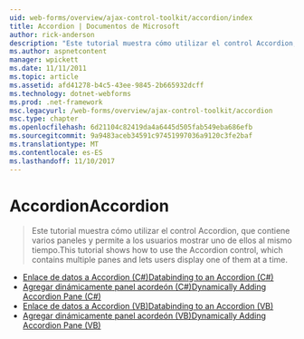 ```yaml
---
uid: web-forms/overview/ajax-control-toolkit/accordion/index
title: Accordion | Documentos de Microsoft
author: rick-anderson
description: "Este tutorial muestra cómo utilizar el control Accordion, que contiene varios paneles y permite a los usuarios mostrar uno de ellos al mismo tiempo."
ms.author: aspnetcontent
manager: wpickett
ms.date: 11/11/2011
ms.topic: article
ms.assetid: afd41278-b4c5-43ee-9845-2b665932dcff
ms.technology: dotnet-webforms
ms.prod: .net-framework
msc.legacyurl: /web-forms/overview/ajax-control-toolkit/accordion
msc.type: chapter
ms.openlocfilehash: 6d21104c82419da4a6445d505fab549eba686efb
ms.sourcegitcommit: 9a9483aceb34591c97451997036a9120c3fe2baf
ms.translationtype: MT
ms.contentlocale: es-ES
ms.lasthandoff: 11/10/2017
---
```

<a name="accordion"></a><span data-ttu-id="81ab3-103">Accordion</span><span class="sxs-lookup"><span data-stu-id="81ab3-103">Accordion</span></span>
====================
> <span data-ttu-id="81ab3-104">Este tutorial muestra cómo utilizar el control Accordion, que contiene varios paneles y permite a los usuarios mostrar uno de ellos al mismo tiempo.</span><span class="sxs-lookup"><span data-stu-id="81ab3-104">This tutorial shows how to use the Accordion control, which contains multiple panes and lets users display one of them at a time.</span></span>


- [<span data-ttu-id="81ab3-105">Enlace de datos a Accordion (C#)</span><span class="sxs-lookup"><span data-stu-id="81ab3-105">Databinding to an Accordion (C#)</span></span>](databinding-to-an-accordion-cs.md)
- [<span data-ttu-id="81ab3-106">Agregar dinámicamente panel acordeón (C#)</span><span class="sxs-lookup"><span data-stu-id="81ab3-106">Dynamically Adding Accordion Pane (C#)</span></span>](dynamically-adding-an-accordion-pane-cs.md)
- [<span data-ttu-id="81ab3-107">Enlace de datos a Accordion (VB)</span><span class="sxs-lookup"><span data-stu-id="81ab3-107">Databinding to an Accordion (VB)</span></span>](databinding-to-an-accordion-vb.md)
- [<span data-ttu-id="81ab3-108">Agregar dinámicamente panel acordeón (VB)</span><span class="sxs-lookup"><span data-stu-id="81ab3-108">Dynamically Adding Accordion Pane (VB)</span></span>](dynamically-adding-an-accordion-pane-vb.md)
